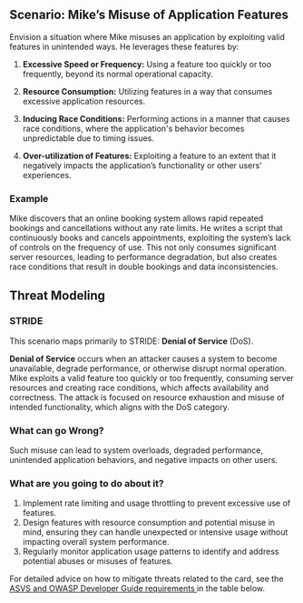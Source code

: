 ## Scenario: Mike’s Misuse of Application Features

Envision a situation where Mike misuses an application by exploiting valid features in unintended ways. He leverages these features by:

1. **Excessive Speed or Frequency:** Using a feature too quickly or too frequently, beyond its normal operational capacity.

2. **Resource Consumption:** Utilizing features in a way that consumes excessive application resources.

3. **Inducing Race Conditions:** Performing actions in a manner that causes race conditions, where the application's behavior becomes unpredictable due to timing issues.

4. **Over-utilization of Features:** Exploiting a feature to an extent that it negatively impacts the application’s functionality or other users' experiences.

### Example

Mike discovers that an online booking system allows rapid repeated bookings and cancellations without any rate limits. He writes a script that continuously books and cancels appointments, exploiting the system’s lack of controls on the frequency of use. This not only consumes significant server resources, leading to performance degradation, but also creates race conditions that result in double bookings and data inconsistencies.

## Threat Modeling

### STRIDE

This scenario maps primarily to STRIDE: **Denial of Service** (DoS).

**Denial of Service** occurs when an attacker causes a system to become unavailable, degrade performance, or otherwise disrupt normal operation.
Mike exploits a valid feature too quickly or too frequently, consuming server resources and creating race conditions, which affects availability and correctness.
The attack is focused on resource exhaustion and misuse of intended functionality, which aligns with the DoS category.

### What can go Wrong?

Such misuse can lead to system overloads, degraded performance, unintended application behaviors, and negative impacts on other users.

### What are you going to do about it?

1. Implement rate limiting and usage throttling to prevent excessive use of features.
2. Design features with resource consumption and potential misuse in mind, ensuring they can handle unexpected or intensive usage without impacting overall system performance.
3. Regularly monitor application usage patterns to identify and address potential abuses or misuses of features.

For detailed advice on how to mitigate threats related to the card, see the [ASVS and OWASP Developer Guide requirements ](#mapping 'ASVS and OWASP Developer Guide requirements [internal]') in the table below.
